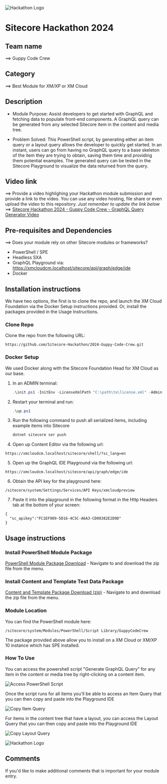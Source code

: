 ![Hackathon Logo](docs/images/hackathon.png?raw=true "Hackathon Logo")
# Sitecore Hackathon 2024

## Team name
⟹ Guppy Code Crew

## Category
⟹ Best Module for XM/XP or XM Cloud  

## Description
  - Module Purpose: Assist developers to get started with GraphQL and fetching data to populate front-end components. A GraphQL query can be generated from any selected Sitecore item in the content and media tree. 

  - Problem Solved: This PowerShell script, by generating either an item query or a layout query allows the developer to quickly get started. In an instant, users can go from having no GraphQL query to a base skeleton of the item they are trying to obtain, saving them time and providing them potential examples. The generated query can be tested in the Sitecore Playground to visualize the data returned from the query. 

## Video link
⟹ Provide a video highlighing your Hackathon module submission and provide a link to the video. You can use any video hosting, file share or even upload the video to this repository. _Just remember to update the link below_
⟹ [Sitecore Hackathon 2024 - Guppy Code Crew - GraphQL Query Generator Video](https://www.youtube.com/watch?v=isrlK0SYzsk)

## Pre-requisites and Dependencies

⟹ Does your module rely on other Sitecore modules or frameworks?
- PowerShell / SPE
- Headless SXA
- GraphQL Playground via: https://xmcloudcm.localhost/sitecore/api/graph/edge/ide
- Docker

## Installation instructions
We have two options, the first is to clone the repo, and launch the XM Cloud Foundation via the Docker Setup instructions provided. Or, install the packages provided in the Usage Instructions.

### Clone Repo

Clone the repo from the following URL:
```
https://github.com/Sitecore-Hackathon/2024-Guppy-Code-Crew.git
```

### Docker Setup
We used Docker along with the Sitecore Foundation Head for XM Cloud as our base. 

1. In an ADMIN terminal:

    ```ps1
    .\init.ps1 -InitEnv -LicenseXmlPath "C:\path\to\license.xml" -AdminPassword "DesiredAdminPassword"
    ```

2. Restart your terminal and run:

    ```ps1
    .\up.ps1
    ```
3. Run the following command to push all serialized items, including example items into Sitecore

    ```ps1
    dotnet sitecore ser push
    ```

4. Open up Content Editor via the following url:
```
https://xmcloudcm.localhost/sitecore/shell/?sc_lang=en
```

5. Open up the GraphQL IDE Playground via the following url:
```
https://xmcloudcm.localhost/sitecore/api/graph/edge/ide
```

6. Obtain the API key for the playground here:
```
/sitecore/system/Settings/Services/API Keys/xmcloudpreview
```

7. Paste it into the playground in the following format in the Http Headers tab at the bottom of your screen:
```
{
  "sc_apikey":"FC1EF909-5D16-4C5C-A6A3-CD08382E2D9D"
}
```

## Usage instructions

### Install PowerShell Module Package
[PowerShell Module Package Download](/docs/modulefiles/GuppyCodeCrew-GenerateGraphQLQuery-Module-1.zip) - Navigate to and download the zip file from the menu.

### Install Content and Template Test Data Package
[Content and Template Package Download (zip)](/docs/modulefiles/GuppyCodeCrew-ContentAndTemplates.zip) - Navigate to and download the zip file from the menu.

### Module Location
You can find the PowerShell module here:
```
/sitecore/system/Modules/PowerShell/Script Library/GuppyCodeCrew
```

The package provided above allow you to install on a XM Cloud or XM/XP 10 instance which has SPE installed.

### How To Use
You can access the powershell script "Generate GraphQL Query" for any item in the content or media tree by right-clicking on a content item.

![Access PowerShell Script](docs/images/screenshot1.png?raw=true "Access PowerShell Script")

Once the script runs for all items you'll be able to access an Item Query that you can then copy and paste into the Playground IDE

![Copy Item Query](docs/images/screenshot2.png?raw=true "Copy Item Query")

For items in the content tree that have a layout, you can access the Layout Query that you can then copy and paste into the Playground IDE

![Copy Layout Query](docs/images/screenshot3.png?raw=true "Copy Layout Query")


![Hackathon Logo](docs/images/hackathon.png?raw=true "Hackathon Logo")

## Comments
If you'd like to make additional comments that is important for your module entry.
